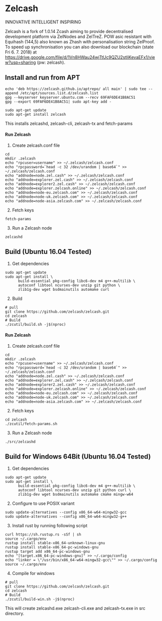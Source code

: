 # Zelcash
INNOVATIVE  INTELLIGENT  INSPIRING

Zelcash is a fork of 1.0.14 Zcash aiming to provide decentralised development platform via ZelNodes and ZelTreZ.
POW asic resistant with Equihash (144,5) also known as Zhash with personalisation string ZelProof. 
To speed up synchronisation you can also download our blockchain (state Fri 6. 7. 2018) at https://drive.google.com/file/d/1Vn8HWau24wjTtUc9QZU2stliKevaEFx1/view?usp=sharing (pw: zelcash).

## Install and run from APT
```
echo 'deb https://zelcash.github.io/aptrepo/ all main' | sudo tee --append /etc/apt/sources.list.d/zelcash.list
gpg --keyserver keyserver.ubuntu.com --recv 69FAF6DE41B8AC51
gpg --export 69FAF6DE41B8AC51| sudo apt-key add -

sudo apt-get update
sudo apt-get install zelcash
```
This installs zelcashd, zelcash-cli, zelcash-tx and fetch-params

#### Run Zelcash 
1. Create zelcash.conf file
```
cd
mkdir .zelcash
echo "rpcuser=username" >> ~/.zelcash/zelcash.conf
echo "rpcpassword=`head -c 32 /dev/urandom | base64`" >> ~/.zelcash/zelcash.conf
echo "addnode=node.zel.cash" >> ~/.zelcash/zelcash.conf
echo "addnode=explorer.zel.cash" >> ~/.zelcash/zelcash.conf
echo "addnode=explorer2.zel.cash" >> ~/.zelcash/zelcash.conf
echo "addnode=explorer.zelcash.online" >> ~/.zelcash/zelcash.conf
echo "addnode=node-eu.zelcash.com" >> ~/.zelcash/zelcash.conf
echo "addnode=node-uk.zelcash.com" >> ~/.zelcash/zelcash.conf
echo "addnode=node-asia.zelcash.com" >> ~/.zelcash/zelcash.conf
```

2. Fetch keys
```
fetch-params
```

3. Run a Zelcash node
```
zelcashd
```

## Build (Ubuntu 16.04 Tested)
1. Get dependencies
```
sudo apt-get update
sudo apt-get install \
      build-essential pkg-config libc6-dev m4 g++-multilib \
      autoconf libtool ncurses-dev unzip git python \
      zlib1g-dev wget bsdmainutils automake curl
```

2. Build
```
# pull
git clone https://github.com/zelcash/zelcash.git
cd zelcash
# Build
./zcutil/build.sh -j$(nproc)
```

#### Run Zelcash 
1. Create zelcash.conf file
```
cd
mkdir .zelcash
echo "rpcuser=username" >> ~/.zelcash/zelcash.conf
echo "rpcpassword=`head -c 32 /dev/urandom | base64`" >> ~/.zelcash/zelcash.conf
echo "addnode=node.zel.cash" >> ~/.zelcash/zelcash.conf
echo "addnode=explorer.zel.cash" >> ~/.zelcash/zelcash.conf
echo "addnode=explorer2.zel.cash" >> ~/.zelcash/zelcash.conf
echo "addnode=explorer.zelcash.online" >> ~/.zelcash/zelcash.conf
echo "addnode=node-eu.zelcash.com" >> ~/.zelcash/zelcash.conf
echo "addnode=node-uk.zelcash.com" >> ~/.zelcash/zelcash.conf
echo "addnode=node-asia.zelcash.com" >> ~/.zelcash/zelcash.conf
```

2. Fetch keys
```
cd zelcash
./zcutil/fetch-params.sh
```

3. Run a Zelcash node
```
./src/zelcashd
```


## Build for Windows 64Bit (Ubuntu 16.04 Tested)
1. Get dependencies
```
sudo apt-get update
sudo apt-get install \
      build-essential pkg-config libc6-dev m4 g++-multilib \
      autoconf libtool ncurses-dev unzip git python curl \
      zlib1g-dev wget bsdmainutils automake cmake mingw-w64
```

2. Configure to use POSIX variant
```
sudo update-alternatives --config x86_64-w64-mingw32-gcc
sudo update-alternatives --config x86_64-w64-mingw32-g++
```

3. Install rust by running following script
```
curl https://sh.rustup.rs -sSf | sh
source ~/.cargo/env
rustup install stable-x86_64-unknown-linux-gnu
rustup install stable-x86_64-pc-windows-gnu
rustup target add x86_64-pc-windows-gnu
echo "[target.x86_64-pc-windows-gnu]" >> ~/.cargo/config
echo "linker = \"/usr/bin/x86_64-w64-mingw32-gcc\"" >> ~/.cargo/config
source ~/.cargo/env
```

4. Compile for windows
```
# pull
git clone https://github.com/zelcash/zelcash.git
cd zelcash
# Build
./zcutil/build-win.sh -j$(nproc)
```
This will create zelcashd.exe zelcash-cli.exe and zelcash-tx.exe in src directory.